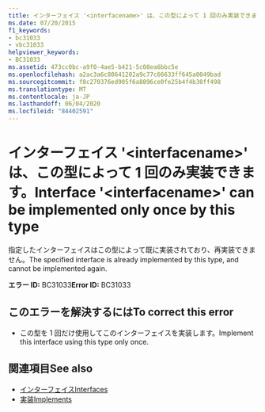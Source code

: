 ```yaml
---
title: インターフェイス '<interfacename>' は、この型によって 1 回のみ実装できます。
ms.date: 07/20/2015
f1_keywords:
- bc31033
- vbc31033
helpviewer_keywords:
- BC31033
ms.assetid: 473cc0bc-a9f0-4ae5-b421-5c08ea6bbc5e
ms.openlocfilehash: a2ac3a6c80641202a9c77c66633ff645a0049bad
ms.sourcegitcommit: f8c270376ed905f6a8896ce0fe25b4f4b38ff498
ms.translationtype: MT
ms.contentlocale: ja-JP
ms.lasthandoff: 06/04/2020
ms.locfileid: "84402591"
---
```

# <a name="interface-interfacename-can-be-implemented-only-once-by-this-type"></a><span data-ttu-id="b8d8f-102">インターフェイス '\<interfacename>' は、この型によって 1 回のみ実装できます。</span><span class="sxs-lookup"><span data-stu-id="b8d8f-102">Interface '\<interfacename>' can be implemented only once by this type</span></span>
<span data-ttu-id="b8d8f-103">指定したインターフェイスはこの型によって既に実装されており、再実装できません。</span><span class="sxs-lookup"><span data-stu-id="b8d8f-103">The specified interface is already implemented by this type, and cannot be implemented again.</span></span>  
  
 <span data-ttu-id="b8d8f-104">**エラー ID:** BC31033</span><span class="sxs-lookup"><span data-stu-id="b8d8f-104">**Error ID:** BC31033</span></span>  
  
## <a name="to-correct-this-error"></a><span data-ttu-id="b8d8f-105">このエラーを解決するには</span><span class="sxs-lookup"><span data-stu-id="b8d8f-105">To correct this error</span></span>  
  
- <span data-ttu-id="b8d8f-106">この型を 1 回だけ使用してこのインターフェイスを実装します。</span><span class="sxs-lookup"><span data-stu-id="b8d8f-106">Implement this interface using this type only once.</span></span>  
  
## <a name="see-also"></a><span data-ttu-id="b8d8f-107">関連項目</span><span class="sxs-lookup"><span data-stu-id="b8d8f-107">See also</span></span>

- [<span data-ttu-id="b8d8f-108">インターフェイス</span><span class="sxs-lookup"><span data-stu-id="b8d8f-108">Interfaces</span></span>](../programming-guide/language-features/interfaces/index.md)
- [<span data-ttu-id="b8d8f-109">実装</span><span class="sxs-lookup"><span data-stu-id="b8d8f-109">Implements</span></span>](../language-reference/statements/implements-clause.md)
